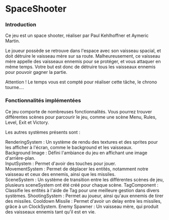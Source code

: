# SpaceShooter

### Introduction

Ce jeu est un space shooter, réaliser par Paul Kehlhoffner et Aymeric Martin.

Le joueur possède se retrouve dans l'espace avec son vaisseau spacial, et doit détruire le vaisseau mère sur sa route. Malheureusement, ce vaisseau mère appelle des vaisseaux ennemis pour se protéger, et vous attaquer en même temps. Votre but est donc de détruire tous les vaisseaux ennemis pour pouvoir gagner la partie.

Attention ! Le temps vous est compté pour réaliser cette tâche, le chrono tourne....

### Fonctionnalités implémentées

Ce jeu comporte de nombreuses fonctionnalités. Vous pourrez trouver différentes scènes pour parcourir le jeu, comme une scène Menu, Rules, Level, Exit et Victory.

Les autres systèmes présents sont :

RenderingSystem : Un système de rendu des textures et des sprites pour les afficher à l'écran, comme le background et les vaisseaux.  
Background Image : Défini l'ambiance du jeu en affichant une image d'arrière-plan.  
InputSystem : Permet d'avoir des touches pour jouer.  
MovementSystem : Permet de déplacer les entités, notamment notre vaisseau et ceux des ennemis, ainsi que les missiles.  
SceneSystem : Un système de transition entre les différentes scènes de jeu, plusieurs sceneSystem ont été créé pour chaque scène.
TagComponent : Classifie les entités à l'aide de Tag pour une meilleure gestion dans divers systèmes.
ShootingSystem : Permet au joueur, ainsi qu'aux ennemis de tirer des missiles.
Cooldown Missile : Permet d'avoir un delay entre les missiles, grâce à un ClockSystem.
Enemy Spawner : Un vaisseau mère, qui produit des vaisseaux ennemis tant qu'il est en vie.